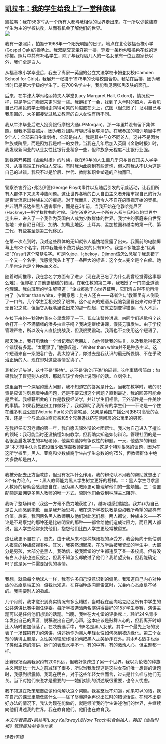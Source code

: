 <!--1595274729000-->
[凯拉韦：我的学生给我上了一堂种族课](https://cn.ft.com/story/001088607?full=y)
------

<div></div><div class="story-lead">凯拉韦：我在58岁时从一个所有人都与我相似的世界走出来，在一所以少数族裔学生为主的学校执教，从而有机会了解他们的世界。</div><div class=" story-image image"><img src="https://thumbor.ftacademy.cn/unsafe/1340x754/https://thumbor.ftacademy.cn/unsafe/picture/4/000097654_piclink.jpg"></div><div class="story-body"><div id="story-body-container"><p>我有一张照片，拍摄于1968年一个阳光明媚的日子。地点在北伦敦福音橡小学(Gospel Oak)的操场上。我双腿交叉坐在第一排，穿着一条粉色和橘色花纹的迷你裙。照片中共有35名学生，除了与我相隔几人的一名女孩有一位亚裔家长以外，我们全是白人。</p><p>从福音橡小学毕业后，我去了离家一英里的公立文法学校卡姆登女校(Camden School for Girls)。我展开一张摄于1976年的长幅校园合影。我站在后排，因为我当时已是第六学级的学生了。在700名学生中，我能看见两张黑皮肤的面孔。</p><p>后来，在牛津大学玛格丽特夫人学堂(Lady Margaret Hall, Oxford)，情况也一样，只是学生们看起来更时髦一些。我翻找了一会，找到了入学时的照片，并看见自己将黑色的学士帽用歪斜得可笑的角度戴在头上，试图（但失败了）证明自己与我周围的、大多都接受过私立教育的白人女性有所不同。</p><p>我从牛津毕业后进入投资银行摩根大通(JPMorgan)，那一年里并没有留下集体照。但我不需要照片，因为我对团队阵容记得足够清楚。在我参加的培训项目中有9个人：全部来自牛津剑桥，全部是白人。我是其中与众不同的人，这并不是因为种族或阶层，而是因为我是唯一的女性。当我在几年后加入英国《金融时报》时，我发现新闻业的从业女性比银行业稍多一些，但种族多元程度不比银行业强。</p><div  data-o-ads-name="mpu-middle1" class="o-ads in-article-advert" data-o-ads-formats-default="false"  data-o-ads-formats-small="FtcMobileMpu"  data-o-ads-formats-medium="FtcMpu" data-o-ads-formats-large="FtcMpu" data-o-ads-formats-extra="FtcMpu" data-o-ads-targeting="cnpos=middle1;" data-cy='[{"devices":["PC","iPhoneWeb","AndroidWeb","iPhoneApp","AndroidApp"],"pattern":"MPU","position":"Middle1","container":"mpuInStory"}]'></div><p>到我离开英国《金融时报》的时候，我在60年的人生里几乎只与曾在顶尖大学学习、从事高端工作的白人交往。有时我为此感到有些羞愧，但以前我从不认为这是自己的过错。我只不过是阶层、世代、教育和职业塑造的产物而已。</p><p><hr/></p><p>警察杀害乔治•弗洛伊德(George Floyd)事件以及随后引发的示威活动，让我们所有人都停下来思考种族问题。这让世界各地的白人自由主义者开始审视自己的行为是否曾流露出种族主义的痕迹。对于我而言，这场令人不自在的审视开始的契机，并非明尼苏达州黑人遇害事件，而是在3年前，当我开始在伦敦哈克尼区(Hackney)一所学校教书的时候。我在58岁时从一个所有人都与我相似的世界中走出来，进入了一个我作为英国白人成为少数群体的世界。我学生的家庭来自世界各地：来自尼日利亚、加纳、加勒比地区、土耳其、孟加拉国和越南的第一代、第二代、有些甚至是第三代移民。</p><p>在第一次点到时，我对这些群体的无知就令人羞愧地显露了出来。我面前的电脑屏幕上有32个名字，其中我能毫不费力读出来的只有10个。我差不多能念出“优素福”(Yusuf)这个常见名字。可是Kujoe，Igbekoy，Djimon该怎么念呢？我念错了一个又一个名字。我感觉我头上写了一条巨大的标语：这个女人完全是个白痴。她几乎肯定也是个种族主义者。</p><p>随着时间推移，我在念名字方面有了进步（现在我已忘了为什么我曾经觉得这事那么难），但却犯了其他更糟糕的错误。在我任教的第二年，我教授了一门商业道德伦理课。我向班里的学生解释道：“企业都急于向世界证明，它们清白得不能再清白了（whiter than white，字面意思：比白人还白——译者注）。”教室里有人倒吸了一口气。几个学生互相交换了眼神。这个老派的短语从我脑袋里冒出来时似乎并无冒犯之意，但当它从我嘴里说出来的那一刻起，它就立刻变得错误、令人不适。</p><p>在接下来的一秒钟内我在心里盘算了一下。我应该暂停讲课，向同学们道歉吗？这会打开一个不满情绪的潘多拉盒子吗？我决定继续讲课，假装无事发生。由于学校管理严格，所以没有人直接挑战我，但我很受震动。我再也不会使用这个短语了。</p><div data-o-ads-name="mpu-middle2" class="o-ads in-article-advert" data-o-ads-formats-default="false"  data-o-ads-formats-small="FtcMobileMpu"  data-o-ads-formats-medium="false" data-o-ads-formats-large="false" data-o-ads-formats-extra="false" data-o-ads-targeting="cnpos=middle2;" data-cy='[{"devices":["iPhoneWeb","AndroidWeb","iPhoneApp","AndroidApp"],"pattern":"MPU","position":"Middle2","container":"mpuInStory"}]'></div><p>那天晚上，我打电话给一个当记者的老朋友，向他倾诉我的失言，以及我觉得犯这个错误有多蠢。“太荒谬了，”他感叹道，“Whiter than white并不是种族主义。这个短语来自一条肥皂广告。我太惊讶了，你过去是我认识的最无所畏惧、不在乎政治正确的人，现在却对这些事情妥协了。”</p><p>我抢过话头说，这并不是“妥协”。这不是“政治正确”的问题。这件事情很简单：如果我说了冒犯别人的话，那就应该学会停止说同样的话。立刻停止。</p><p>这里面有一个深层的重大问题，我不知道它的答案是什么。当我在教学时，我的职责是应该时刻想着种族问题，还是不要去想这个问题？直到最近，我的回答可能会是后者。我领薪所做的工作是教授经济学，并让学生们相信，正外部性是一件美妙的事情。如果我把这份工作做好了，我就帮助了我所有的学生们——不论是一个住在维多利亚公园(Victoria Park)旁的豪宅里、父亲是英国广播公司(BBC)高管的女孩，还是一个与孟加拉裔母亲和5个兄弟姐妹挤在两间房的公寓里的男孩。</p><p>在我担任实习老师的第一年，我自愿去课外辩论社团帮忙。我以为自己进入了擅长的领域：我可能当时还没搞懂如何教学，但我确实知道如何辩论。管理社团的是一名很会启发学生的年轻老师，他喜欢选择有争议性的辩题。一天，他选择的辩题是“本方辩手认为应该设置少数族裔教师配额”——这是个特别敏感的议题，因为在这所学校里，黑人、亚裔和少数族裔学生占学生总数的约75%，但教师群体中绝大多数却是白人。</p><p><hr/></p><div data-o-ads-name="mpu-middle3" class="o-ads in-article-advert" data-o-ads-formats-default="false"  data-o-ads-formats-small="FtcMobileMpu"  data-o-ads-formats-medium="false" data-o-ads-formats-large="false" data-o-ads-formats-extra="false" data-o-ads-targeting="cnpos=middle3;" data-cy='[{"devices":["iPhoneWeb","AndroidWeb","iPhoneApp","AndroidApp"],"pattern":"MPU","position":"Middle3","container":"mpuInStory"}]'></div><p>我被分配去正方当教练，但没有发挥什么作用。我的辩论队不用我的帮助就想出了3个有力论点。一：黑人教师能为黑人学生树立更好的榜样。二：黑人学生寻求黑人教师的帮助会感到更自在，因为黑人教师更可能理解他们的一些烦恼。三：设置配额是雇佣更多黑人教师的唯一方式，否则他们会受到种族主义阻碍。</p><p>我听了整场辩论（我这一方毫不费力地获胜了），越听越感到尴尬。我并非为自己是白人而感到抱歉，而是我开始思考，我在这所学校执教是否如我所希望的那样有价值。后来，我问两名黑人教师朋友他们对此怎们想。两人都说，种族主义——不论是不易察觉的那种还是比较明显的那种——都曾给他们造成过阻力，而且两人都说，黑人学生经常来找他们，抱怨他们比白人学生更经常被留堂。</p><p>这让我更不自在了。首先，由于我从来不是种族歧视的承受方，我会倾向于低估别人报告的种族歧视事件。其次，我突然想起来，在放学后被我留堂的学生中，大部分是男孩，大部分是黑人。我确信，被我留堂的学生都违反了某一条校规。但有没有白人小孩也违反规定，但我不知怎么却放过了他们？我希望没有，但我能确定吗？这是另一件需要担忧的事情。</p><p><hr/></p><p>我想，就像每个地球人一样，我有许多自己没意识到的偏见。我知道自己内心对种族的态度是端正的，但我也知道，在穿越种族问题雷区时，光靠内心态度是不够的。我需要别人的指点。</p><div data-o-ads-name="mpu-middle4" class="o-ads in-article-advert" data-o-ads-formats-default="false"  data-o-ads-formats-small="FtcMobileMpu"  data-o-ads-formats-medium="false" data-o-ads-formats-large="false" data-o-ads-formats-extra="false" data-o-ads-targeting="cnpos=middle4;" data-cy='[{"devices":["iPhoneWeb","AndroidWeb","iPhoneApp","AndroidApp"],"pattern":"MPU","position":"Middle4","container":"mpuInStory"}]'></div><p>几个月前，我才意识到真实情况有多么糟糕，当时我在面向哈克尼区所有中学生的公共演讲比赛中担任评委。每所学校选派两名演讲得最好的15岁学生参赛，演讲主题可以是任何他们想谈的话题。当晚，我坐在大礼堂的评委席上，聆听24名青少年发出自己的声音，脱稿说出自己的心声。这本应该是鼓舞人心的，但我离开时却比入场时更加低落了。在决赛选手中，有8名是黑人女孩。其中一个最先上场的发表了一场铿锵有力的演讲，讲述她作为黑人年轻女性如何感到被边缘化。第二个女孩的演讲主题是，女性美的理想标准如何把黑人之美排斥在外。其余6名选手也做了类似主题的演讲。她们的表现水平不一，有的中等，有的激动人心，但主题都一样。</p><p>比赛现场距离我家约有200码远，但我好像跨进了另一个世界。我以为伦敦的种族主义问题比一代人之前减轻了很多，所以当我发现这是这些女孩们唯一想谈的话题时，我感到很震惊。我现在明白，对于这些年轻女性而言，过去是什么样与她们无关。当下对她们来说才是重要的——她们对此的讲述既很重要，也令人忧虑。</p><p>我不知道在政策层面应该如何解决这个问题。我甚至也不知道，如果可以的话，我在自己的课堂里能做些什么——除了尽量避免再说出过时的错误话语。在想不出更好办法的情况下，我认为现在能做的，就是倾听我的学生讲述他们的世界，并继续向他们讲述我的世界。我在教育他们。他们也在教育我。</p><p><i>本文作者露西•凯拉韦(Lucy Kellaway)是Now Teach联合创始人，英国《金融时报》管理板块前专栏作家</i></p><p>译者/何黎</p></div><div class="clearfloat"></div></div>
